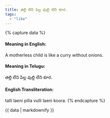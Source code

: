 ```yaml
---
title: తల్లి లేని పిల్ల వుల్లి లేని కూర.
tags:
  - "like"
---
```


{% capture data %}
#### Meaning in English:
A motherless child is like a curry without onions.

#### Meaning in Telugu:
తల్లి లేని పిల్ల వుల్లి లేని కూర.

#### English Transliteration:
talli laeni pilla vulli laeni koora.
{% endcapture %}

<div class="notice">{{ data | markdownify }}</div>

